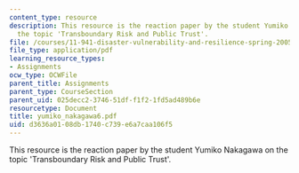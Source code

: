 ```yaml
---
content_type: resource
description: This resource is the reaction paper by the student Yumiko Nakagawa on
  the topic 'Transboundary Risk and Public Trust'.
file: /courses/11-941-disaster-vulnerability-and-resilience-spring-2005/d3636a0108db1740c739e6a7caa106f5_yumiko_nakagawa6.pdf
file_type: application/pdf
learning_resource_types:
- Assignments
ocw_type: OCWFile
parent_title: Assignments
parent_type: CourseSection
parent_uid: 025decc2-3746-51df-f1f2-1fd5ad489b6e
resourcetype: Document
title: yumiko_nakagawa6.pdf
uid: d3636a01-08db-1740-c739-e6a7caa106f5
---
```

This resource is the reaction paper by the student Yumiko Nakagawa on the topic 'Transboundary Risk and Public Trust'.

